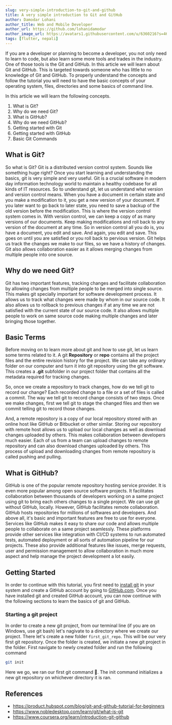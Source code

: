 ```yaml
---
slug: very-simple-introduction-to-git-and-github
title: A very simple introduction to Git and GitHub
author: Damodar Lohani
author_title: Web and Mobile Developer
author_url: https://github.com/lohanidamodar
author_image_url: https://avatars1.githubusercontent.com/u/6360216?s=460&u=ccf757cc3aece5b674460c4909b4a77e1d5b6a19&v=4
tags: [flutter, nepali]
---
```


If you are a developer or planning to become a developer, you not only need to learn to code, but also learn some more tools and trades in the industry. One of those tools is the Git and GitHub. In this article we will learn about Git and GitHub. This is targeted towards someone who has little to no knowledge of Git and GitHub. To properly understand the concepts and follow the tutorial you will need to have the basic concepts of your operating system, files, directories and some basics of command line.

<!-- truncate -->

In this article we will learn the following concepts.

1. What is Git?
2. Why do we need Git?
3. What is GitHub?
4. Why do we need GitHub?
5. Getting started with Git
6. Getting started with GitHub
7. Basic Git Commands

## What is Git?

So what is Git? Git is a distributed version control system. Sounds like something huge right? Once you start learning and understanding the basics, git is very simple and very useful. Git is a crucial software in modern day information technology world to maintain a healthy codebase for all kinds of IT resources. So to understand git, let us understand what version and version control means. When you have a document in certain state and you make a modification to it, you get a new version of your document. If you later want to go back to later state, you need to save a backup of the old version before the modification. This is where the version control system comes in. With version control, we can keep a copy of as many versions of our documents. Keep making modifications and roll back to any version of the document at any time. So in version control all you do is, you have a document, you edit and save. And again, you edit and save. This goes on until you are satisfied or you roll back to pervious version. Git helps us track the changes we make to our files, so we have a history of changes. Git also allows collaboration easier as it allows merging changes from multiple people into one source. 

## Why do we need Git?

Git has two important features, tracking changes and facilitate collaboration by allowing changes from multiple people to be merged into single source. This makes git specially important for software development process. It allows us to track what changes were made by whom in our source code. It also allows us to rollback to previous changes if at any time we are not satisfied with the current state of our source code. It also allows multiple people to work on same source code making multiple changes and later bringing those together.

## Basic Terms

Before moving on to learn more about git and how to use git, let us learn some terms related to it. A git **Repository** or **repo** contains all the project files and the entire revision history for the project. We can take any ordinary folder on our computer and turn it into git repository using the git software. This creates a **.git** subfolder in our project folder that contains all the metadata required for tracking changes.

So, once we create a repository to track changes, how do we tell git to record our change? Each recorded change to a file or a set of files is called a commit. The way we tell git to record change consists of two steps. Once we make changes, first we tell git to stage the changed files and then we commit telling git to record those changes.

And, a remote repository is a copy of our local repository stored with an online host like GitHub or Bitbucket or other similar. Storing our repository with remote host allows us to upload our local changes as well as download changes uploaded by others. This makes collaboration between developers much easier. Each of us from a team can upload changes to remote repository and can also download changes uploaded by others. This process of upload and downloading changes from remote repository is called pushing and pulling.

## What is GitHub?

GitHub is one of the popular remote repository hosting service provider. It is even more popular among open source software projects. It facilitates collaboration between thousands of developers working on a same project using git to bring each others changes to a single project. We can use git without GitHub, locally. However, GitHub facilitates remote collaboration. GitHub hosts repositories for millions of softwares and developers. And above all, it's basic and important features are free to use for everyone. Services like GitHub makes it easy to share our code and allows multiple people to collaborate on a same project seamlessly. These platforms provide other services like integration with CI/CD systems to run automated tests, automated deployment or all sorts of automation pipeline for our projects. These also provide additional features like issues, merge requests, user and permission management to allow collaboration in much more aspect and help manage the project development a lot easily.

## Getting Started

In order to continue with this tutorial, you first need to [install git](https://git-scm.com/downloads) in your system and create a GitHub account by going to [GitHub.com](https://github.com). Once you have installed git and created GitHub account, you can now continue with the following sections to learn the basics of git and GitHub.

### Starting a git project

In order to create a new git project, from our terminal line (if you are on Windows, use git bash) let's nagivate to a directory where we create our project. There let's create a new folder `first_git_repo`. This will be our very first git repository. Once the folder is created, we initiate  a new git project in the folder. First navigate to newly created folder and run the following command

```bash
git init
```

Here we go, we ran our first git command 👏. The init command initializes a new git repository on whichever directory it is ran.

## References

- <https://product.hubspot.com/blog/git-and-github-tutorial-for-beginners>
- <https://www.nobledesktop.com/learn/git/what-is-git>
- <https://www.coursera.org/learn/introduction-git-github>